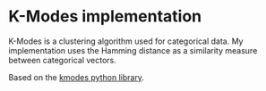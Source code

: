 # K-Modes implementation

K-Modes is a clustering algorithm used for categorical data. My implementation uses the Hamming distance as a similarity measure between categorical vectors.

Based on the [kmodes python library](https://github.com/nicodv/kmodes).
